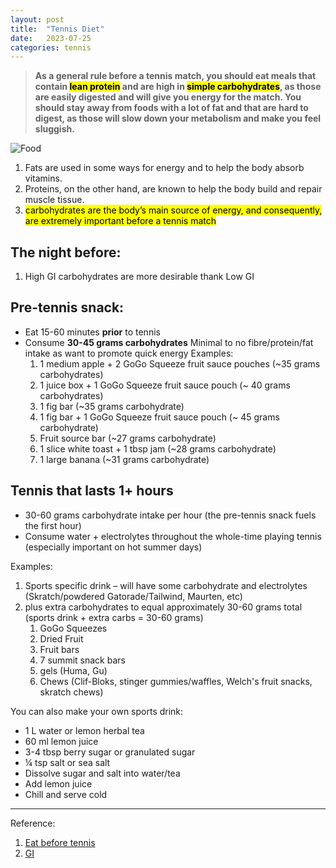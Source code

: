 ```yaml
---
layout: post
title:  "Tennis Diet"
date:   2023-07-25
categories: tennis
---
```


> **As a general rule before a tennis match, you should eat meals that contain <mark>lean protein</mark> and are high in <mark>simple carbohydrates</mark>, as those are easily digested and will give you energy for the match. You should stay away from foods with a lot of fat and that are hard to digest, as those will slow down your metabolism and make you feel sluggish.**

![Food](https://mytennishq.com/wp-content/uploads/2019/12/what-to-eat-before-a-tennis-match.avif)

1. Fats are used in some ways for energy and to help the body absorb vitamins.
2. Proteins, on the other hand, are known to help the body build and repair muscle tissue.
3. <mark>carbohydrates are the body’s main source of energy, and consequently, are extremely important before a tennis match</mark>

## The night before:
1. High GI carbohydrates are more desirable thank Low GI

## Pre-tennis snack: 
- Eat 15-60 minutes **prior** to tennis
- Consume **30-45 grams carbohydrates** Minimal to no fibre/protein/fat intake as want to promote quick energy
Examples:
  1. 1 medium apple + 2 GoGo Squeeze fruit sauce pouches (~35 grams carbohydrates) 
  2. 1 juice box + 1 GoGo Squeeze fruit sauce pouch (~ 40 grams carbohydrates) 
  3. 1 fig bar (~35 grams carbohydrate) 
  4. 1 fig bar + 1 GoGo Squeeze fruit sauce pouch (~ 45 grams carbohydrate) 
  5. Fruit source bar (~27 grams carbohydrate) 
  6. 1 slice white toast + 1 tbsp jam (~28 grams carbohydrate) 
  7. 1 large banana (~31 grams carbohydrate)

## Tennis that lasts 1+ hours
- 30-60 grams carbohydrate intake per hour (the pre-tennis snack fuels the first hour)
- Consume water + electrolytes throughout the whole-time playing tennis (especially important on hot summer days)

Examples:
1. Sports specific drink – will have some carbohydrate and electrolytes (Skratch/powdered Gatorade/Tailwind, Maurten, etc) 
2. plus extra carbohydrates to equal approximately 30-60 grams total (sports drink + extra carbs = 30-60 grams) 
	1. GoGo Squeezes
	2. Dried Fruit
	3. Fruit bars
	4. 7 summit snack bars
	5. gels (Huma, Gu)
	6. Chews (Clif-Bloks, stinger gummies/waffles, Welch's fruit snacks, skratch chews)

You can also make your own sports drink: 
- 1 L water or lemon herbal tea 
- 60 ml lemon juice 
- 3-4 tbsp berry sugar or granulated sugar 
- ¼ tsp salt or sea salt
- Dissolve sugar and salt into water/tea
- Add lemon juice 
- Chill and serve cold


---
Reference:
1. [Eat before tennis](https://mytennishq.com/what-to-eat-before-a-tennis-match-with-23-ideas/)
2. [GI](https://www.nhs.uk/common-health-questions/food-and-diet/what-is-the-glycaemic-index-gi/)